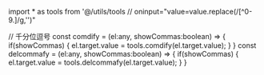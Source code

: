 import * as tools from '@/utils/tools
// oninput="value=value.replace(/[^0-9.]/g,'')"

// 千分位逗号
const comdify = (el:any, showCommas:boolean) => {
  if(showCommas) {
    el.target.value = tools.comdify(el.target.value);
  }
}
const delcommafy = (el:any, showCommas:boolean) => {
  if(showCommas) {
    el.target.value = tools.delcommafy(el.target.value);
  }
}
